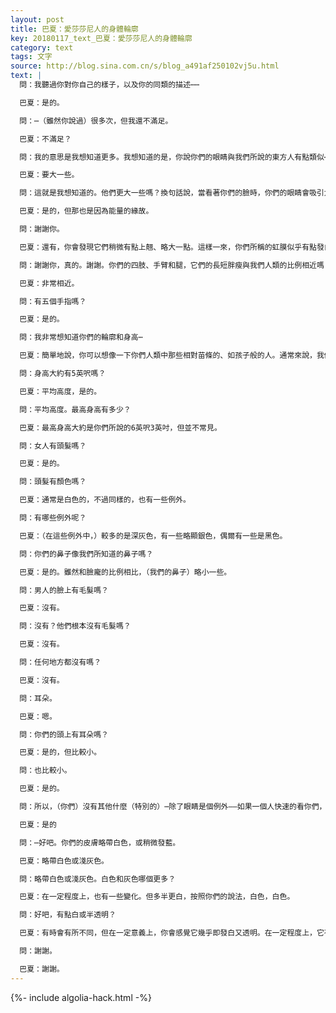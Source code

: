 ```yaml
---
layout: post
title: 巴夏：愛莎莎尼人的身體輪廓
key: 20180117_text_巴夏：愛莎莎尼人的身體輪廓
category: text
tags: 文字
source: http://blog.sina.com.cn/s/blog_a491af250102vj5u.html
text: |
  問：我聽過你對你自己的樣子，以及你的同類的描述⋯⋯

  巴夏：是的。

  問：⋯（雖然你說過）很多次，但我還不滿足。

  巴夏：不滿足？

  問：我的意思是我想知道更多。我想知道的是，你說你們的眼睛與我們所說的東方人有點類似⋯

  巴夏：要大一些。

  問：這就是我想知道的。他們更大一些嗎？換句話說，當看著你們的臉時，你們的眼睛會吸引大部分的注意力嗎？

  巴夏：是的，但那也是因為能量的緣故。

  問：謝謝你。

  巴夏：還有，你會發現它們稍微有點上翹、略大一點。這樣一來，你們所稱的虹膜似乎有點發白。眼睛看上去通常好像是黑色的，因為瞳孔幾乎佔據了整個眼球的大部分。

  問：謝謝你，真的。謝謝。你們的四肢、手臂和腿，它們的長短胖瘦與我們人類的比例相近嗎？

  巴夏：非常相近。

  問：有五個手指嗎？

  巴夏：是的。

  問：我非常想知道你們的輪廓和身高⋯

  巴夏：簡單地說，你可以想像一下你們人類中那些相對苗條的、如孩子般的人。通常來說，我們就像這類人。

  問：身高大約有5英呎嗎？

  巴夏：平均高度，是的。

  問：平均高度。最高身高有多少？

  巴夏：最高身高大約是你們所說的6英呎3英吋，但並不常見。

  問：女人有頭髮嗎？

  巴夏：是的。

  問：頭髮有顏色嗎？

  巴夏：通常是白色的，不過同樣的，也有一些例外。

  問：有哪些例外呢？

  巴夏：（在這些例外中，）較多的是深灰色，有一些略顯銀色，偶爾有一些是黑色。

  問：你們的鼻子像我們所知道的鼻子嗎？

  巴夏：是的。雖然和臉龐的比例相比，（我們的鼻子）略小一些。

  問：男人的臉上有毛髮嗎？

  巴夏：沒有。

  問：沒有？他們根本沒有毛髮嗎？

  巴夏：沒有。

  問：任何地方都沒有嗎？

  巴夏：沒有。

  問：耳朵。

  巴夏：嗯。

  問：你們的頭上有耳朵嗎？

  巴夏：是的，但比較小。

  問：也比較小。

  巴夏：是的。

  問：所以，（你們）沒有其他什麼（特別的）⋯除了眼睛是個例外——如果一個人快速的看你們，你們的眼睛將會首先吸引他們⋯

  巴夏：是的

  問：⋯好吧。你們的皮膚略帶白色，或稍微發藍。

  巴夏：略帶白色或淺灰色。

  問：略帶白色或淺灰色。白色和灰色哪個更多？

  巴夏：在一定程度上，也有一些變化。但多半更白，按照你們的說法，白色，白色。

  問：好吧，有點白或半透明？

  巴夏：有時會有所不同，但在一定意義上，你會感覺它幾乎即發白又透明。在一定程度上，它有點透明，然而它具有你們所說的粘土狀、硅膠狀的延展性，這讓你們感覺它具有非常不透明的質地。

  問：謝謝。

  巴夏：謝謝。
---
```


{%- include algolia-hack.html -%}
